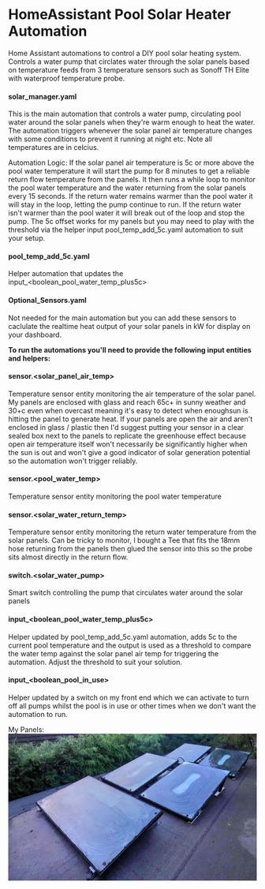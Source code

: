 # HomeAssistant Pool Solar Heater Automation
Home Assistant automations to control a DIY pool solar heating system. Controls a water pump that circlates water through the solar panels based on temperature feeds from 3 temperature sensors such as Sonoff TH Elite with waterproof temperature probe.

#### **solar_manager.yaml** 
This is the main automation that controls a water pump, circulating pool water around the solar panels when they're warm enough to heat the water. The automation triggers whenever the solar panel air temperature changes with some conditions to prevent it running at night etc. Note all temperatures are in celcius.

Automation Logic: If the solar panel air temperature is 5c or more above the pool water temperature it will start the pump for 8 minutes to get a reliable return flow temperature from the panels. It then runs a while loop to monitor the pool water temperature and the water returning from the solar panels every 15 seconds. If the return water remains warmer than the pool water it will stay in the loop, letting the pump continue to run. If the return water isn't warmer than the pool water it will break out of the loop and stop the pump. The 5c offset works for my panels but you may need to play with the threshold via the helper input pool_temp_add_5c.yaml automation to suit your setup.

#### **pool_temp_add_5c.yaml**
Helper automation that updates the input_<boolean_pool_water_temp_plus5c>

#### **Optional_Sensors.yaml**
Not needed for the main automation but you can add these sensors to caclulate the realtime heat output of your solar panels in kW for display on your dashboard.



**To run the automations you'll need to provide the following input entities and helpers:**

#### **sensor.<solar_panel_air_temp>**
Temperature sensor entity monitoring the air temperature of the solar panel. My panels are enclosed with glass and reach 65c+ in sunny weather and 30+c even when overcast meaning it's easy to detect when enoughsun is hitting the panel to generate heat. If your panels are open the air and aren't enclosed in glass / plastic then I'd suggest putting your sensor in a clear sealed box next to the panels to replicate the greenhouse effect because open air temperature itself won't necessarily be significantly higher when the sun is out and won't give a good indicator of solar generation potential so the automation won't trigger reliably.

#### **sensor.<pool_water_temp>**
Temperature sensor entity monitoring the pool water temperature

#### **sensor.<solar_water_return_temp>**
Temperature sensor entity monitoring the return water temperature from the solar panels. Can be tricky to monitor, I bought a Tee that fits the 18mm hose returning from the panels then glued the sensor into this so the probe sits almost directly in the return flow.

#### **switch.<solar_water_pump>**
Smart switch controlling the pump that circulates water around the solar panels

#### **input_<boolean_pool_water_temp_plus5c>**
Helper updated by pool_temp_add_5c.yaml automation, adds 5c to the current pool temperature and the output is used as a threshold to compare the water temp against the solar panel air temp for triggering the automation. Adjust the threshold to suit your solution.

#### **input_<boolean_pool_in_use>**
Helper updated by a switch on my front end which we can activate to turn off all pumps whilst the pool is in use or other times when we don't want the automation to run.

My Panels:
![alt text](https://github.com/LocobladeHA/HomeAssistant_Pool_Solar_Heater/blob/cacfb90a23c6a951f953364447e5dc6ef1134b21/MySolarPanels.jpg?raw=true "Pool Solar Panels")
